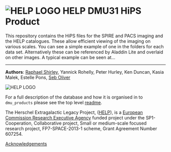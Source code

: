 # ![HELP LOGO](https://avatars1.githubusercontent.com/u/7880370?s=75&v=4) HELP DMU31 HiPS Product


This repository contains the HiPS files for the SPIRE and PACS imaging and the HELP catalogues. These
allow efficient viewing of the imaging on various scales. You can see a simple example of one in the 
folders for each data set. Alternatively these can be referenced by Aladdin Lite and overlaid on
other images. A typical example can be seen at...



-------------------------------------------------------------------------------

**Authors**: [Raphael Shirley](http://raphaelshirley.co.uk/), Yannick Rohelly, Peter Hurley, Ken Duncan, Kasia Malek, Estelle Pons, [Seb Oliver](http://www.sussex.ac.uk/profiles/91548)

 ![HELP LOGO](https://avatars1.githubusercontent.com/u/7880370?s=75&v=4)
 
For a full description of the database and how it is organised in to `dmu_products` please see the top level [readme](../readme.md).
 
The Herschel Extragalactic Legacy Project, ([HELP](http://herschel.sussex.ac.uk/)), is a [European Commission Research Executive Agency](https://ec.europa.eu/info/departments/research-executive-agency_en)
funded project under the SP1-Cooperation, Collaborative project, Small or medium-scale focused research project, FP7-SPACE-2013-1 scheme, Grant Agreement
Number 607254.

[Acknowledgements](http://herschel.sussex.ac.uk/acknowledgements)
